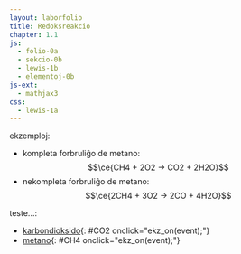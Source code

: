 ```yaml
---
layout: laborfolio
title: Redoksreakcio
chapter: 1.1
js:
  - folio-0a
  - sekcio-0b 
  - lewis-1b
  - elementoj-0b
js-ext:
  - mathjax3
css:
  - lewis-1a  
---
```


ekzemploj:  
  - kompleta forbruliĝo de metano: $$\ce{CH4 + 2O2 -> CO2 + 2H2O}$$
  - nekompleta forbruliĝo de metano: $$\ce{2CH4 + 3O2 -> 2CO + 4H2O}$$

teste...:
- [karbondioksido](#){: #CO2 onclick="ekz_on(event);"}
- [metano](#){: #CH4 onclick="ekz_on(event);"}



<script>

const grupoj = {
  OH: { a: "OH", l: { o: "3)-h" }, on: "-2 +1" },
  CH3: { a: "CH3", l: { c: "x)-h1 7)>h2 5)<h3" }, on: "-3 +1 +1 +1" }, // angulo al samebena H: pmo = 109°(-45°)
  _CH3: { a: "CH3", l: { c: "pmo)-h1 5)<h2 7)>h3" }, on: "-2 +1 +1 +1" }, // angulo al samebena H: pmo = 109°(-45°)
  CH3_: { a: "CH3", l: { c: "omp)-h1 7)>h2 5)<h3" }, on: "-2 +1 +1 +1" } // angulo al samebena H: omp = (45°)-109°
}

// kalkuli oksidnombrojn vd. https://www.periodni.com/de/oxidationszahlen_rechner.php

const molekuloj = { // kiel ni difinu prezenton de ligoj kiel paroj? plej bone iel malloke por povi ŝalti la prezenton de la tuta formulo facile 
  H2:  { a: "H2", l: { h1: "3-h2" }, on: "0 0" }, // l: angulo, ligtipo, celatomo
  O2:  { a: "O2", l: { o1: "3=o2" }, e: { o1: "7:y:", o2: "1:5:" }, on: "0 0" }, // e-paroj de unua O: ĉe horloĝ-ciferoj 7 kaj 11 (y), de dua O: ĉe ciferoj 1 kaj 5
  N2:  { a: "N2", l: { n1: "3#n2" }, e: { n1: "9:", n2: "3:" }, on: "0 0" },
  H2O: { a: "OH2", l: { o: "dme-h1 mA-h2" }, e: { o: "Z:ma:" }, on: "-2 +1 +1" }, // anguloj de H: dme = 180°-51,5° A = +105°, anguloj de e-paroj: mZ = -42° a = +85°
  CO2: { a: "CO2", l: { c: "3=o2 9=o1" }, e: { o1: "7:y:", o2: "1:5:" }, on: "+4 -2 -2" },
  CO: { a: "CO", l: { c: "3#o" }, e: { c: "9:", o: "3:" }, on: "+2 -2" },
  CH4: { a: "CH4", l: { c: "0-h1 3-h2 6-h3 9-h4"}, on: "-4 +1 +1 +1 +1" }, // l: pli mallonge eble: "-% h1 h2 h3 h4"
}

/*
const ekvacioj = {
  metanbrulo: [CH4,'+',2*O2,'->',CO2,'+',2*H2O],
  metankreo: [CO2,'+',4*H2,'->',CH4,'+',2*H2O]
}
*/

function ekz_on(event) {
    event.preventDefault();
    frm = event.target.id;
    desegno(frm);
}

function desegno(frm) {
    // malplenigu
    const svg = ĝi("#redoks_enhavo");
    svg.textContent = "";
    const lewis = new Lewis(svg);

    // desegnu formulon kiel Lewis-strukturon   
    const mlk = molekuloj[frm];
    lewis.grupoj = Object.keys(grupoj);
    const mol_g = lewis.molekulo(mlk,{      
      oksidnombro: true, // kalkulu kaj montru oksidnombrojn
      on_arkoj: true, // kalkulu kaj montru arkojn de elektron-atributo (por oksidnombroj)
      eneg: (smb) => Elemento.smb(smb).eneg // funkcio, kiu redonas la elektronegativecon de elemento
    });
    if (frm == 'DMS') atributoj(mol_g,{ transform: "translate(0 -10)"});
}

lanĉe (() => {
    const lgrp = new Lewis(ĝi("#redokso"));

    // difinu atomgrupojn uzeblajn en molekuloj kiel tuto
    for ([id,grp] of Object.entries(grupoj)) {
      lgrp.grupo(id,grp);
    }

    desegno("H2O")
})

</script>

<svg id="redokso"
    version="1.1" 
    xmlns="http://www.w3.org/2000/svg" 
    xmlns:xlink="http://www.w3.org/1999/xlink" width="600" viewBox="-35 -30 150 60">
 <style type="text/css">
    <![CDATA[
      path.mkojno {
        stroke: none;
        fill: url(#strie);
      }

      .elemento text.shargo, .jonkrampo text {
        fill: SeaGreen;
        font-weight: bold;
      }

      text.o-nro {
          font-size: 3.5px;
          font-weight: bold;
      }

    ]]>
  </style>
  <defs>
    <pattern id="strie" viewBox="0,0,4,1" height="20%" width="20%">
      <rect width="2" height="1" fill="black" stroke="black" stroke-width="0.6"/>
    </pattern>
  </defs>
  <g id="redoks_enhavo"></g>
</svg>
